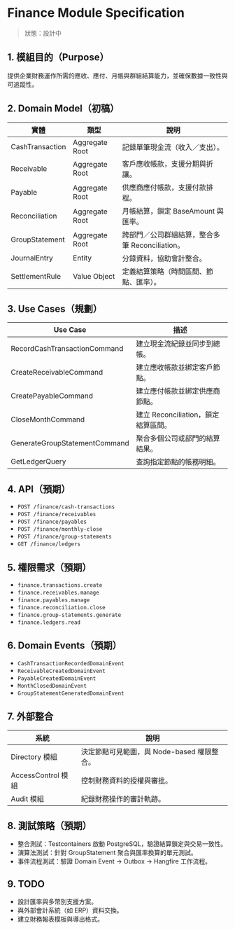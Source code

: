# Finance Module Specification

> 狀態：設計中

## 1. 模組目的（Purpose）
提供企業財務運作所需的應收、應付、月帳與群組結算能力，並確保數據一致性與可追蹤性。

## 2. Domain Model（初稿）
| 實體 | 類型 | 說明 |
|------|------|------|
| CashTransaction | Aggregate Root | 記錄單筆現金流（收入／支出）。 |
| Receivable | Aggregate Root | 客戶應收帳款，支援分期與折讓。 |
| Payable | Aggregate Root | 供應商應付帳款，支援付款排程。 |
| Reconciliation | Aggregate Root | 月帳結算，鎖定 BaseAmount 與匯率。 |
| GroupStatement | Aggregate Root | 跨部門／公司群組結算，整合多筆 Reconciliation。 |
| JournalEntry | Entity | 分錄資料，協助會計整合。 |
| SettlementRule | Value Object | 定義結算策略（時間區間、節點、匯率）。 |

## 3. Use Cases（規劃）
| Use Case | 描述 |
|----------|------|
| RecordCashTransactionCommand | 建立現金流紀錄並同步到總帳。 |
| CreateReceivableCommand | 建立應收帳款並綁定客戶節點。 |
| CreatePayableCommand | 建立應付帳款並綁定供應商節點。 |
| CloseMonthCommand | 建立 Reconciliation，鎖定結算區間。 |
| GenerateGroupStatementCommand | 聚合多個公司或部門的結算結果。 |
| GetLedgerQuery | 查詢指定節點的帳務明細。 |

## 4. API（預期）
- `POST /finance/cash-transactions`
- `POST /finance/receivables`
- `POST /finance/payables`
- `POST /finance/monthly-close`
- `POST /finance/group-statements`
- `GET /finance/ledgers`

## 5. 權限需求（預期）
- `finance.transactions.create`
- `finance.receivables.manage`
- `finance.payables.manage`
- `finance.reconciliation.close`
- `finance.group-statements.generate`
- `finance.ledgers.read`

## 6. Domain Events（預期）
- `CashTransactionRecordedDomainEvent`
- `ReceivableCreatedDomainEvent`
- `PayableCreatedDomainEvent`
- `MonthClosedDomainEvent`
- `GroupStatementGeneratedDomainEvent`

## 7. 外部整合
| 系統 | 說明 |
|------|------|
| Directory 模組 | 決定節點可見範圍，與 Node-based 權限整合。 |
| AccessControl 模組 | 控制財務資料的授權與審批。 |
| Audit 模組 | 紀錄財務操作的審計軌跡。 |

## 8. 測試策略（預期）
- 整合測試：Testcontainers 啟動 PostgreSQL，驗證結算鎖定與交易一致性。
- 演算法測試：針對 GroupStatement 聚合與匯率換算的單元測試。
- 事件流程測試：驗證 Domain Event → Outbox → Hangfire 工作流程。

## 9. TODO
- 設計匯率與多幣別支援方案。
- 與外部會計系統（如 ERP）資料交換。
- 建立財務報表模板與導出格式。
